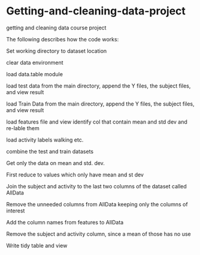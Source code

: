 Getting-and-cleaning-data-project
=================================

getting and cleaning data course project

The following describes how the code works:

Set working directory to dataset location

clear data environment

load data.table module

load test data from the main directory, append the Y files, the subject files, and view result

load Train Data from the main directory, append the Y files, the subject files, and view result

load features file and view
identify col that contain mean and std dev and re-lable them

load activity labels walking etc.

combine the test and train datasets

Get only the data on mean and std. dev.

First reduce to values which only have mean and st dev

Join the subject and activity to the last two columns of the dataset called AllData

Remove the unneeded columns from AllData keeping only the columns of interest

Add the column names from features to AllData

Remove the subject and activity column, since a mean of those has no use

Write tidy table and view
